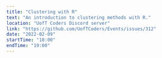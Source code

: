 ```yaml
---
title: "Clustering with R"
text: "An introduction to clustering methods with R."
location: "UofT Coders Discord server"
link: "https://github.com/UofTCoders/Events/issues/312"
date: "2022-02-09"
startTime: "18:00"
endTime: "19:00"
---
```

